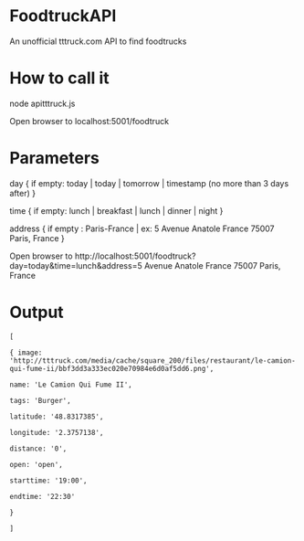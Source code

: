 # FoodtruckAPI

An unofficial tttruck.com API to find foodtrucks

# How to call it

node apitttruck.js

Open browser to localhost:5001/foodtruck
# Parameters

day { if empty: today | today | tomorrow | timestamp (no more than 3 days after) }

time { if empty: lunch | breakfast | lunch | dinner | night }

address { if empty : Paris-France | ex: 5 Avenue Anatole France 75007 Paris, France }

Open browser to http://localhost:5001/foodtruck?day=today&time=lunch&address=5 Avenue Anatole France 75007 Paris, France

# Output

    [
    
    { image: 'http://tttruck.com/media/cache/square_200/files/restaurant/le-camion-qui-fume-ii/bbf3dd3a333ec020e70984e6d0af5dd6.png',

    name: 'Le Camion Qui Fume II',
    
    tags: 'Burger',
    
    latitude: '48.8317385',
    
    longitude: '2.3757138',
    
    distance: '0',
    
    open: 'open',
    
    starttime: '19:00',
    
    endtime: '22:30'
    
    } 
    
    ] 
    
